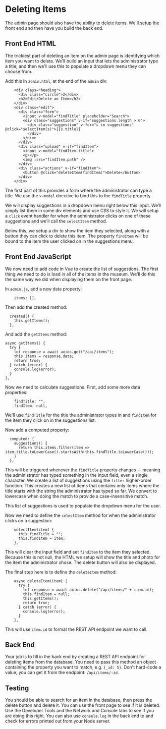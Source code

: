 # Deleting Items

The admin page should also have the ability to delete items. We'll setup the front end and then have you build the back end.

## Front End HTML

The trickiest part of deleting an item on the admin page is identifying which item you want to delete. We'll build an input that lets the administrator type a title, and then we'll use this to populate a dropdown menu they can choose from.

Add this in `admin.html`, at the end of the `admin` div:

```
    <div class="heading">
      <div class="circle">2</div>
      <h2>Edit/Delete an Item</h2>
    </div>
    <div class="edit">
      <div class="form">
        <input v-model="findTitle" placeholder="Search">
        <div class="suggestions" v-if="suggestions.length > 0">
          <div class="suggestion" v-for="s in suggestions" @click="selectItem(s)">{{s.title}}
          </div>
        </div>
      </div>
      <div class="upload" v-if="findItem">
        <input v-model="findItem.title">
        <p></p>
        <img :src="findItem.path" />
      </div>
      <div class="actions" v-if="findItem">
        <button @click="deleteItem(findItem)">Delete</button>
      </div>
    </div>
```

The first part of this provides a form where the administrator can type a title. We use the `v-model` directive to bind this to the `findTitle` property.

We will display suggestions in a dropdown menu right below this input. We'll simply list them in some div elements and use CSS to style it. We will setup a `click` event handler for when the administrator clicks on one of these suggestions and we'll call the `selectItem` method.

Below this, we setup a div to show the item they selected, along with a button they can click to delete this item. The property `findItem` will be bound to the item the user clicked on in the suggestions menu.

## Front End JavaScript

We now need to add code in Vue to create the list of suggestions. The first thing we need to do is load in all of the items in the museum. We'll do this the same way we did when displaying them on the front page.

In `admin.js`, add a new data property:

```
    items: [],
```

Then add the created method:

```
  created() {
    this.getItems();
  },
```

And add the `getItems` method:

```
async getItems() {
  try {
    let response = await axios.get("/api/items");
    this.items = response.data;
    return true;
  } catch (error) {
    console.log(error);
  }
},
```

Now we need to calculate suggestions. First, add some more data properties:

```
    findTitle: "",
    findItem: null,
```

We'll use `findTitle` for the title the administrator types in and `findItem` for the item they click on in the suggestions list.

Now add a computed property:

```
  computed: {
    suggestions() {
      return this.items.filter(item => item.title.toLowerCase().startsWith(this.findTitle.toLowerCase()));
    }
  },
```

This will be triggered whenever the `findTitle` property changes -- meaning the administrator has typed something in the input field, even a single character. We create a list of suggestions using the `filter` higher-order function. This creates a new list of items that contains only items where the title starts with the string the administrator has typed so far. We convert to lowercase when doing the match to provide a case-insensitive match.

This list of suggestions is used to populate the dropdown menu for the user.

Now we need to define the `selectItem` method for when the administrator clicks on a suggestion:

```
    selectItem(item) {
      this.findTitle = "";
      this.findItem = item;
    },
```

This will clear the input field and set `findItem` to the item they selected. Because this is not null, the HTML we setup will show the title and photo for the item the administrator chose. The delete button will also be displayed.

The final step here is to define the `deleteItem` method:

```
    async deleteItem(item) {
      try {
        let response = await axios.delete("/api/items/" + item.id);
        this.findItem = null;
        this.getItems();
        return true;
      } catch (error) {
        console.log(error);
      }
    },
```

This will use `item.id` to format the REST API endpoint we want to call. 

## Back End

Your job is to fill in the back end by creating a REST API endpoint for deleting items from the database. You need to pass this method an object containing the property you want to match, e.g. `{_id: 5}`. Don't hard-code a value, you can get it from the endpoint: `/api/items/:id`.

## Testing

You should be able to search for an item in the database, then press the delete button and delete it. You can use the front page to see if it is deleted. Use the Developer Tools and the Network and Console tabs to see if you are doing this right. You can also use `console.log` in the back end to and check for errors printed out from your Node server.
